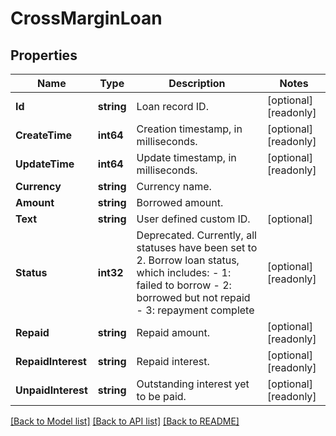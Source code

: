 # CrossMarginLoan

## Properties

Name | Type | Description | Notes
------------ | ------------- | ------------- | -------------
**Id** | **string** | Loan record ID. | [optional] [readonly] 
**CreateTime** | **int64** | Creation timestamp, in milliseconds. | [optional] [readonly] 
**UpdateTime** | **int64** | Update timestamp, in milliseconds. | [optional] [readonly] 
**Currency** | **string** | Currency name. | 
**Amount** | **string** | Borrowed amount. | 
**Text** | **string** | User defined custom ID. | [optional] 
**Status** | **int32** | Deprecated. Currently, all statuses have been set to 2.  Borrow loan status, which includes:  - 1: failed to borrow - 2: borrowed but not repaid - 3: repayment complete | [optional] [readonly] 
**Repaid** | **string** | Repaid amount. | [optional] [readonly] 
**RepaidInterest** | **string** | Repaid interest. | [optional] [readonly] 
**UnpaidInterest** | **string** | Outstanding interest yet to be paid. | [optional] [readonly] 

[[Back to Model list]](../README.md#documentation-for-models) [[Back to API list]](../README.md#documentation-for-api-endpoints) [[Back to README]](../README.md)


